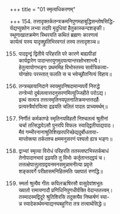 +++
title = "01 स्मृत्यधिकरणम्"

+++
154. तत्तादृक्तर्कतन्त्रक्रमनिपुणमहाबुद्धिसन्तोषसिद्धि-  
र्यद्यप्युक्तेन लभ्या तदपि मृदुधियां हैतुकास्कन्दशङ्की।  
स्थूणाखातक्रमेण स्थिरयति कथितं ब्रह्मणः कारणत्वं  
कार्यत्वं यस्य यादृक्छ्रुतिभिरवगतं तस्य तत्तादृशञ्च॥

155. पादद्वन्द्वं द्वितीये परिहरति परे कारणे बाह्यपीडां  
कार्यद्वारेण पादान्तरयुगमुदयत्यान्तरक्षोभशान्त्यै।  
हेतुत्वायोगभङ्गः प्रथममिह विभोस्तस्य सार्वत्रिकत्वा-  
योगक्षेपः परस्तात् फलति स च भवेच्छ्रौतनित्यं विहाय॥

156. तन्त्रच्छायानिदाने स्वयमुपनिषदामान्यपर्ये निरुद्धे  
तन्त्रेभ्यो दुर्बलत्वात्तदनुसरणमित्युज्जिहीते परोऽद्य।  
इत्थं सत्यत्र तत्तत्स्मृतिनयपृतनातिक्रमन्तत्तदर्हैः  
प्रत्यस्त्रैर्वारयित्वा द्रढयति चलितं पादतः प्राच्यमर्थम्॥

157. निर्णीतं कर्मकाण्डे स्मृतिनयविहतौ निश्चलत्वं श्रुतीनां   
चर्चा तत्सिद्धयेऽसौ पुनरपि विफलः स्याद्द्वितीयाद्यपादः।  
मैवं गम्भीरनानाश्रुतिशिखरपरिच्छेद्यदुर्बोधताया-  
माप्तोक्त्या तर्कतश्च क्षममनुसरणं पश्यतो ह्यत्र भङ्गः॥

158. द्वाभ्यां स्मृत्या विरोधं परिहरति ततस्त्वष्टभिस्तर्कबाधं   
तेनोपादानभावं द्रढयति तु विभोः कर्तृतान्तद्द्वयं च।  
तत्तत्क्षेपात्तुलाग्रद्वयनमनसमुन्नामनीत्या प्रवृत्ते   
शङ्कावर्गे परीक्षासमनिहितमतिः पक्षपातं रुणद्धि॥

159. स्मर्ता श्रुत्यैव गीतः कपिलऋषिरसौ वासुदेवांशभूतः  
ख्यातो रामायणादौ प्रणिधिनिपुणधीर्वक्ति वेदान्ततत्त्वम्।  
तस्मादस्मद्विदूरे श्रुतिशिरसि तदुक्त्यैव निष्कर्षणं स्या-  
न्न स्यादेकार्थमन्वाद्यनघबहुगिरा तत्र तत्त्वार्थसिद्धेः॥